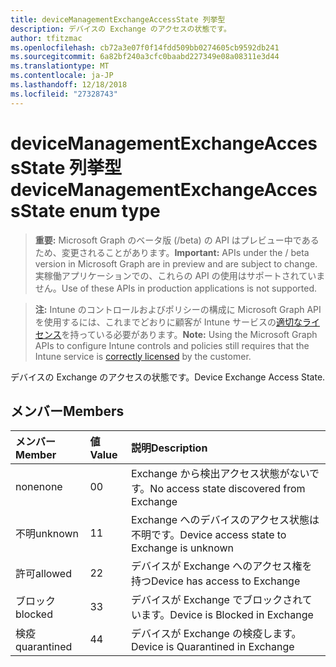 ```yaml
---
title: deviceManagementExchangeAccessState 列挙型
description: デバイスの Exchange のアクセスの状態です。
author: tfitzmac
ms.openlocfilehash: cb72a3e07f0f14fdd509bb0274605cb9592db241
ms.sourcegitcommit: 6a82bf240a3cfc0baabd227349e08a08311e3d44
ms.translationtype: MT
ms.contentlocale: ja-JP
ms.lasthandoff: 12/18/2018
ms.locfileid: "27328743"
---
```

# <a name="devicemanagementexchangeaccessstate-enum-type"></a><span data-ttu-id="b61d1-103">deviceManagementExchangeAccessState 列挙型</span><span class="sxs-lookup"><span data-stu-id="b61d1-103">deviceManagementExchangeAccessState enum type</span></span>

> <span data-ttu-id="b61d1-104">**重要:** Microsoft Graph のベータ版 (/beta) の API はプレビュー中であるため、変更されることがあります。</span><span class="sxs-lookup"><span data-stu-id="b61d1-104">**Important:** APIs under the / beta version in Microsoft Graph are in preview and are subject to change.</span></span> <span data-ttu-id="b61d1-105">実稼働アプリケーションでの、これらの API の使用はサポートされていません。</span><span class="sxs-lookup"><span data-stu-id="b61d1-105">Use of these APIs in production applications is not supported.</span></span>

> <span data-ttu-id="b61d1-106">**注:** Intune のコントロールおよびポリシーの構成に Microsoft Graph API を使用するには、これまでどおりに顧客が Intune サービスの[適切なライセンス](https://go.microsoft.com/fwlink/?linkid=839381)を持っている必要があります。</span><span class="sxs-lookup"><span data-stu-id="b61d1-106">**Note:** Using the Microsoft Graph APIs to configure Intune controls and policies still requires that the Intune service is [correctly licensed](https://go.microsoft.com/fwlink/?linkid=839381) by the customer.</span></span>

<span data-ttu-id="b61d1-107">デバイスの Exchange のアクセスの状態です。</span><span class="sxs-lookup"><span data-stu-id="b61d1-107">Device Exchange Access State.</span></span>
## <a name="members"></a><span data-ttu-id="b61d1-108">メンバー</span><span class="sxs-lookup"><span data-stu-id="b61d1-108">Members</span></span>
|<span data-ttu-id="b61d1-109">メンバー</span><span class="sxs-lookup"><span data-stu-id="b61d1-109">Member</span></span>|<span data-ttu-id="b61d1-110">値</span><span class="sxs-lookup"><span data-stu-id="b61d1-110">Value</span></span>|<span data-ttu-id="b61d1-111">説明</span><span class="sxs-lookup"><span data-stu-id="b61d1-111">Description</span></span>|
|:---|:---|:---|
|<span data-ttu-id="b61d1-112">none</span><span class="sxs-lookup"><span data-stu-id="b61d1-112">none</span></span>|<span data-ttu-id="b61d1-113">0</span><span class="sxs-lookup"><span data-stu-id="b61d1-113">0</span></span>|<span data-ttu-id="b61d1-114">Exchange から検出アクセス状態がないです。</span><span class="sxs-lookup"><span data-stu-id="b61d1-114">No access state discovered from Exchange</span></span>|
|<span data-ttu-id="b61d1-115">不明</span><span class="sxs-lookup"><span data-stu-id="b61d1-115">unknown</span></span>|<span data-ttu-id="b61d1-116">1</span><span class="sxs-lookup"><span data-stu-id="b61d1-116">1</span></span>|<span data-ttu-id="b61d1-117">Exchange へのデバイスのアクセス状態は不明です。</span><span class="sxs-lookup"><span data-stu-id="b61d1-117">Device access state to Exchange is unknown</span></span>|
|<span data-ttu-id="b61d1-118">許可</span><span class="sxs-lookup"><span data-stu-id="b61d1-118">allowed</span></span>|<span data-ttu-id="b61d1-119">2</span><span class="sxs-lookup"><span data-stu-id="b61d1-119">2</span></span>|<span data-ttu-id="b61d1-120">デバイスが Exchange へのアクセス権を持つ</span><span class="sxs-lookup"><span data-stu-id="b61d1-120">Device has access to Exchange</span></span>|
|<span data-ttu-id="b61d1-121">ブロック</span><span class="sxs-lookup"><span data-stu-id="b61d1-121">blocked</span></span>|<span data-ttu-id="b61d1-122">3</span><span class="sxs-lookup"><span data-stu-id="b61d1-122">3</span></span>|<span data-ttu-id="b61d1-123">デバイスが Exchange でブロックされています。</span><span class="sxs-lookup"><span data-stu-id="b61d1-123">Device is Blocked in Exchange</span></span>|
|<span data-ttu-id="b61d1-124">検疫</span><span class="sxs-lookup"><span data-stu-id="b61d1-124">quarantined</span></span>|<span data-ttu-id="b61d1-125">4</span><span class="sxs-lookup"><span data-stu-id="b61d1-125">4</span></span>|<span data-ttu-id="b61d1-126">デバイスが Exchange の検疫します。</span><span class="sxs-lookup"><span data-stu-id="b61d1-126">Device is Quarantined in Exchange</span></span>|





